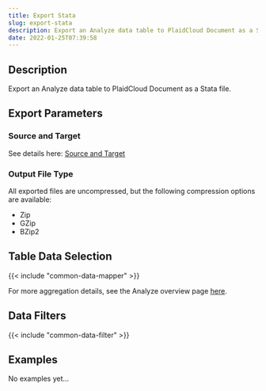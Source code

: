 ```yaml
---
title: Export Stata
slug: export-stata
description: Export an Analyze data table to PlaidCloud Document as a Stata file
date: 2022-01-25T07:39:58
---
```



## Description


Export an Analyze data table to PlaidCloud Document as a Stata file.



## Export Parameters


### Source and Target


See details here: [Source and Target](/docs/workflow-steps/common/table-data-selection)



### Output File Type


All exported files are uncompressed, but the following compression options are available:


* Zip
* GZip
* BZip2


## Table Data Selection

{{< include "common-data-mapper" >}}




For more aggregation details, see the Analyze overview page [here](/docs/workflow-steps/common/aggregation).


## Data Filters

{{< include "common-data-filter" >}}


## Examples


No examples yet...
